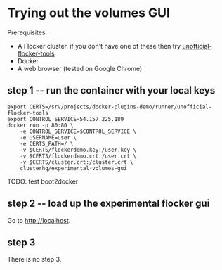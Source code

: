 # Trying out the volumes GUI

Prerequisites:

* A Flocker cluster, if you don't have one of these then try [unofficial-flocker-tools](https://github.com/ClusterHQ/unofficial-flocker-tools/)
* Docker
* A web browser (tested on Google Chrome)

## step 1 -- run the container with your local keys

```
export CERTS=/srv/projects/docker-plugins-demo/runner/unofficial-flocker-tools
export CONTROL_SERVICE=54.157.225.189
docker run -p 80:80 \
    -e CONTROL_SERVICE=$CONTROL_SERVICE \
    -e USERNAME=user \
    -e CERTS_PATH=/ \
    -v $CERTS/flockerdemo.key:/user.key \
    -v $CERTS/flockerdemo.crt:/user.crt \
    -v $CERTS/cluster.crt:/cluster.crt \
    clusterhq/experimental-volumes-gui
```

TODO: test boot2docker

## step 2 -- load up the experimental flocker gui

Go to [http://localhost](http://localhost).

## step 3

There is no step 3.

